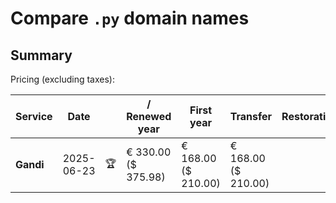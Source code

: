 # Compare `.py` domain names

## Summary

Pricing (excluding taxes):

| Service | Date |  | / Renewed year | First year | Transfer | Restoration |
|--|--|--|--|--|--|--|
| **Gandi** | 2025-06-23 | 🏆 | € 330.00<br>($ 375.98) | € 168.00<br>($ 210.00) | € 168.00<br>($ 210.00) |  |
